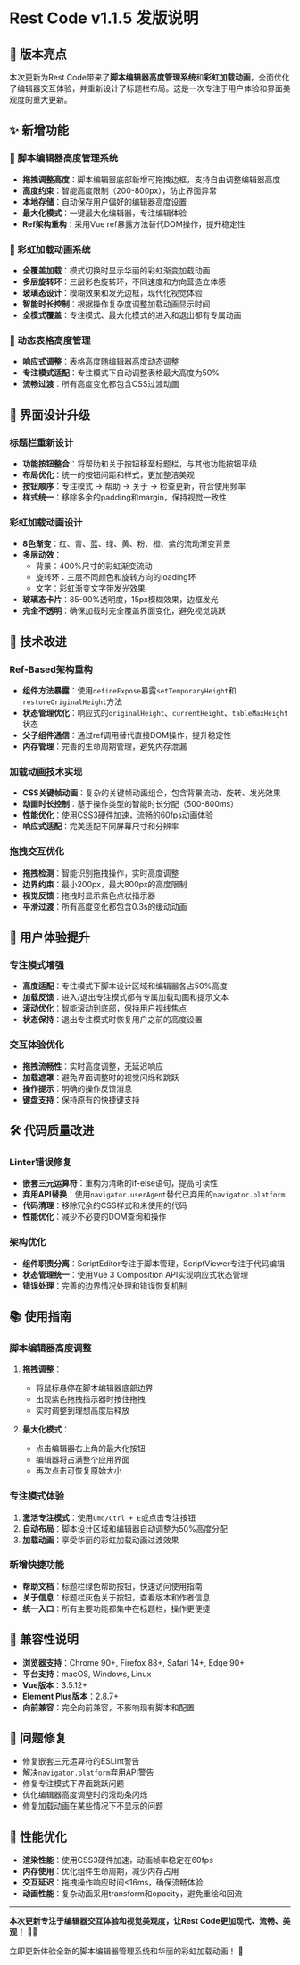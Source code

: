 # Rest Code v1.1.5 发版说明

## 🎉 版本亮点

本次更新为Rest Code带来了**脚本编辑器高度管理系统**和**彩虹加载动画**，全面优化了编辑器交互体验，并重新设计了标题栏布局。这是一次专注于用户体验和界面美观度的重大更新。

## ✨ 新增功能

### 📏 脚本编辑器高度管理系统
- **拖拽调整高度**：脚本编辑器底部新增可拖拽边框，支持自由调整编辑器高度
- **高度约束**：智能高度限制（200-800px），防止界面异常
- **本地存储**：自动保存用户偏好的编辑器高度设置
- **最大化模式**：一键最大化编辑器，专注编辑体验
- **Ref架构重构**：采用Vue ref暴露方法替代DOM操作，提升稳定性

### 🌈 彩虹加载动画系统
- **全覆盖加载**：模式切换时显示华丽的彩虹渐变加载动画
- **多层旋转环**：三层彩色旋转环，不同速度和方向营造立体感
- **玻璃态设计**：模糊效果和发光边框，现代化视觉体验
- **智能时长控制**：根据操作复杂度调整加载动画显示时间
- **全模式覆盖**：专注模式、最大化模式的进入和退出都有专属动画

### 🎯 动态表格高度管理
- **响应式调整**：表格高度随编辑器高度动态调整
- **专注模式适配**：专注模式下自动调整表格最大高度为50%
- **流畅过渡**：所有高度变化都包含CSS过渡动画

## 🎨 界面设计升级

### 标题栏重新设计
- **功能按钮整合**：将帮助和关于按钮移至标题栏，与其他功能按钮平级
- **布局优化**：统一的按钮间距和样式，更加整洁美观
- **按钮顺序**：专注模式 → 帮助 → 关于 → 检查更新，符合使用频率
- **样式统一**：移除多余的padding和margin，保持视觉一致性

### 彩虹加载动画设计
- **8色渐变**：红、青、蓝、绿、黄、粉、橙、紫的流动渐变背景
- **多层动效**：
  - 背景：400%尺寸的彩虹渐变流动
  - 旋转环：三层不同颜色和旋转方向的loading环
  - 文字：彩虹渐变文字带发光效果
- **玻璃态卡片**：85-90%透明度，15px模糊效果，边框发光
- **完全不透明**：确保加载时完全覆盖界面变化，避免视觉跳跃

## 🔧 技术改进

### Ref-Based架构重构
- **组件方法暴露**：使用`defineExpose`暴露`setTemporaryHeight`和`restoreOriginalHeight`方法
- **状态管理优化**：响应式的`originalHeight`、`currentHeight`、`tableMaxHeight`状态
- **父子组件通信**：通过ref调用替代直接DOM操作，提升稳定性
- **内存管理**：完善的生命周期管理，避免内存泄漏

### 加载动画技术实现
- **CSS关键帧动画**：复杂的关键帧动画组合，包含背景流动、旋转、发光效果
- **动画时长控制**：基于操作类型的智能时长分配（500-800ms）
- **性能优化**：使用CSS3硬件加速，流畅的60fps动画体验
- **响应式适配**：完美适配不同屏幕尺寸和分辨率

### 拖拽交互优化
- **拖拽检测**：智能识别拖拽操作，实时高度调整
- **边界约束**：最小200px，最大800px的高度限制
- **视觉反馈**：拖拽时显示紫色点状指示器
- **平滑过渡**：所有高度变化都包含0.3s的缓动动画

## 📱 用户体验提升

### 专注模式增强
- **高度适配**：专注模式下脚本设计区域和编辑器各占50%高度
- **加载反馈**：进入/退出专注模式都有专属加载动画和提示文本
- **滚动优化**：智能滚动到底部，保持用户视线焦点
- **状态保持**：退出专注模式时恢复用户之前的高度设置

### 交互体验优化
- **拖拽流畅性**：实时高度调整，无延迟响应
- **加载遮罩**：避免界面调整时的视觉闪烁和跳跃
- **操作提示**：明确的操作反馈消息
- **键盘支持**：保持原有的快捷键支持

## 🛠️ 代码质量改进

### Linter错误修复
- **嵌套三元运算符**：重构为清晰的if-else语句，提高可读性
- **弃用API替换**：使用`navigator.userAgent`替代已弃用的`navigator.platform`
- **代码清理**：移除冗余的CSS样式和未使用的代码
- **性能优化**：减少不必要的DOM查询和操作

### 架构优化
- **组件职责分离**：ScriptEditor专注于脚本管理，ScriptViewer专注于代码编辑
- **状态管理统一**：使用Vue 3 Composition API实现响应式状态管理
- **错误处理**：完善的边界情况处理和错误恢复机制

## 📚 使用指南

### 脚本编辑器高度调整
1. **拖拽调整**：
   - 将鼠标悬停在脚本编辑器底部边界
   - 出现紫色拖拽指示器时按住拖拽
   - 实时调整到理想高度后释放

2. **最大化模式**：
   - 点击编辑器右上角的最大化按钮
   - 编辑器将占满整个应用界面
   - 再次点击可恢复原始大小

### 专注模式体验
1. **激活专注模式**：使用`Cmd/Ctrl + E`或点击专注按钮
2. **自动布局**：脚本设计区域和编辑器自动调整为50%高度分配
3. **加载动画**：享受华丽的彩虹加载动画过渡效果

### 新增快捷功能
- **帮助文档**：标题栏绿色帮助按钮，快速访问使用指南
- **关于信息**：标题栏灰色关于按钮，查看版本和作者信息
- **统一入口**：所有主要功能都集中在标题栏，操作更便捷

## 🔄 兼容性说明

- **浏览器支持**：Chrome 90+, Firefox 88+, Safari 14+, Edge 90+
- **平台支持**：macOS, Windows, Linux
- **Vue版本**：3.5.12+
- **Element Plus版本**：2.8.7+
- **向前兼容**：完全向前兼容，不影响现有脚本和配置

## 🐛 问题修复

- 修复嵌套三元运算符的ESLint警告
- 解决`navigator.platform`弃用API警告
- 修复专注模式下界面跳跃问题
- 优化编辑器高度调整时的滚动条闪烁
- 修复加载动画在某些情况下不显示的问题

## 🎯 性能优化

- **渲染性能**：使用CSS3硬件加速，动画帧率稳定在60fps
- **内存使用**：优化组件生命周期，减少内存占用
- **交互延迟**：拖拽操作响应时间<16ms，确保流畅体验
- **动画性能**：复杂动画采用transform和opacity，避免重绘和回流

---

**本次更新专注于编辑器交互体验和视觉美观度，让Rest Code更加现代、流畅、美观！** 🌈✨

立即更新体验全新的脚本编辑器管理系统和华丽的彩虹加载动画！ 🚀 